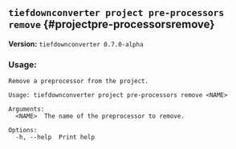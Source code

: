 ## `tiefdownconverter project pre-processors remove` {#projectpre-processorsremove}

**Version:** `tiefdownconverter 0.7.0-alpha`

### Usage:
```
Remove a preprocessor from the project.

Usage: tiefdownconverter project pre-processors remove <NAME>

Arguments:
  <NAME>  The name of the preprocessor to remove.

Options:
  -h, --help  Print help
```

